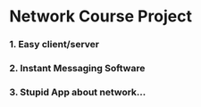 # Network Course Project

### 1. Easy client/server

### 2. Instant Messaging Software

### 3. Stupid App about network...